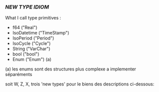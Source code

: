 ### *NEW TYPE IDIOM*

What I call type primitives :
- f64 ("Real")
- IsoDatetime ("TimeStamp")
- IsoPeriod ("Period")
- IsoCycle ("Cycle")
- String ("VarChar")
- bool ("bool")
- Enum ("Enum") (a)

(a) les enums sont des structures plus complexe a implementer séparéments

soit W, Z, X, trois 'new types' pour le biens des descriptions ci-dessous:







